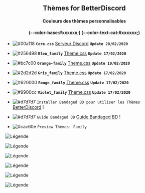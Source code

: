 <h2 align="center">Thèmes for BetterDiscord</h2>
<h4 align="center">Couleurs des thèmes personnalisables</h4>
<h4 align="center">(--color-base:#xxxxxx;)  (--color-text-cat:#xxxxxx;)</h4>

- ![#00a118](https://placehold.it/15/00a118/b5e853?text=+) **`Core.css`** [Serveur Discord](https://bibitor31.github.io/Bibitor-Themes/addons/core.css) **`Update 20/02/2020`**

- ![#256498](https://placehold.it/15/256498/b5e853?text=+) **`Bleu_family`** [Theme.css](https://bibitor31.github.io/Bibitor-Themes/Bleu_family.theme.css) **`Update 17/02/2020`**

- ![#bc7c00](https://placehold.it/15/bc7c00/b5e853?text=+) **`Orange-family`** [Theme.css](https://bibitor31.github.io/Bibitor-Themes/Orange-family.theme.css) **`Update 19/02/2020`**

- ![#2d2d2d](https://placehold.it/15/2d2d2d/b5e853?text=+) **`Gris_family`** [Theme.css](https://bibitor31.github.io/Bibitor-Themes/Gris-family.theme.css) **`Update 17/02/2020`**

- ![#620000](https://placehold.it/15/620000/b5e853?text=+) **`Rouge_family`** [Theme.css](https://bibitor31.github.io/Bibitor-Themes/Rouge-family.theme.css) **`Update 17/02/2020`**

- ![#9900cc](https://placehold.it/15/9900cc/b5e853?text=+) **`Violet_family`** [Theme.css](https://bibitor31.github.io/Bibitor-Themes/Violet-family.theme.css) **`Update 17/02/2020`**

- ![#d7d7d7](https://placehold.it/15/d7d7d7/b5e853?text=+) `Installer Bandaged BD pour utiliser les Thèmes`  [BetterDiscord](https://betterdiscord.net/home/) !

- ![#d7d7d7](https://placehold.it/15/d7d7d7/b5e853?text=+) `Guide Bandaged BD`  [Guide Bandaged BD](https://0x71.cc/bd/guide/) !

- ![#cac60e](https://placehold.it/15/cac60e/b5e853?text=+) `Preview Thèmes: Family`

![Légende](https://i.imgur.com/7N1W8Nq.png)

![Légende](https://i.imgur.com/3JMj73m.png)

![Légende](https://i.imgur.com/v3huZWo.png)

![Légende](https://i.imgur.com/CldmvZx.png)

![Légende](https://i.imgur.com/AkAlT1C.png)

![Légende](https://i.imgur.com/ycId5qZ.png)

